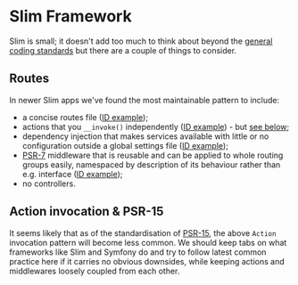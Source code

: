 # Slim Framework

Slim is small; it doesn't add too much to think about beyond the [general coding standards](coding-standards.md) but there are a couple of things to consider.

## Routes

In newer Slim apps we've found the most maintainable pattern to include:

* a concise routes file ([ID example](https://github.com/comicrelief/id/blob/master/config/routes.php));
* actions that you `__invoke()` independently ([ID example](https://github.com/comicrelief/id/blob/master/src/Action/PublicKeyCurrent.php)) - but [see below](#action-invocation-&-psr-15);
* dependency injection that makes services available with little or no configuration outside a global settings file ([ID example](https://github.com/comicrelief/id/blob/master/config/di/queue.php));
* [PSR-7](https://www.php-fig.org/psr/psr-7/) middleware that is reusable and can be applied to whole routing groups easily, namespaced by description of its behaviour rather than e.g. interface ([ID example](https://github.com/comicrelief/id/blob/master/src/RateLimit/RateLimiter.php));
* no controllers.

## Action invocation & PSR-15

It seems likely that as of the standardisation of [PSR-15](https://www.php-fig.org/psr/psr-15/), the above `Action` invocation pattern will become less common. We should keep tabs on what frameworks like Slim and Symfony do and try to follow latest common practice here if it carries no obvious downsides, while keeping actions and middlewares loosely coupled from each other.
